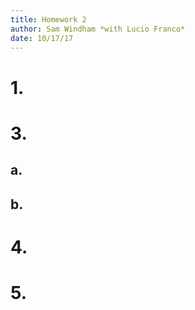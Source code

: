 ```yaml
---
title: Homework 2
author: Sam Windham *with Lucio Franco*
date: 10/17/17
---
```


# 1.

# 3.
## a.

## b.

# 4.

# 5.



